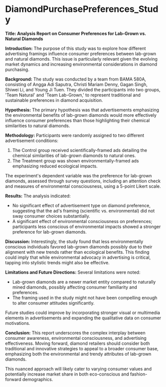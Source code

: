 # DiamondPurchasePreferences_Study

**Title: Analysis Report on Consumer Preferences for Lab-Grown vs. Natural Diamonds**

**Introduction:**
The purpose of this study was to explore how different advertising framings influence consumer preferences between lab-grown and natural diamonds. This issue is particularly relevant given the evolving market dynamics and increasing environmental considerations in diamond purchasing.

**Background:**
The study was conducted by a team from BAMA 580A, consisting of Angga Adi Saputra, Christi Mariam Denny, Gagan Singh, Shiwei Li, and Young Ji Tuen. They divided the participants into two groups, 'Team Natural' and 'Team Lab-Grown,' to represent traditional and sustainable preferences in diamond acquisition.

**Hypothesis:**
The primary hypothesis was that advertisements emphasizing the environmental benefits of lab-grown diamonds would more effectively influence consumer preferences than those highlighting their chemical similarities to natural diamonds. 

**Methodology:**
Participants were randomly assigned to two different advertisement conditions:
1. The Control group received scientifically-framed ads detailing the chemical similarities of lab-grown diamonds to natural ones.
2. The Treatment group was shown environmentally-framed ads emphasizing reduced ecological impacts.

The experiment's dependent variable was the preference for lab-grown diamonds, assessed through survey questions, including an attention check and measures of environmental consciousness, using a 5-point Likert scale.

**Results:**
The analysis indicated:
- No significant effect of advertisement type on diamond preference, suggesting that the ad's framing (scientific vs. environmental) did not sway consumer choices substantially.
- A significant effect of environmental consciousness on preferences; participants less conscious of environmental impacts showed a stronger preference for lab-grown diamonds.

**Discussion:**
Interestingly, the study found that less environmentally conscious individuals favored lab-grown diamonds possibly due to their alignment with new trends rather than ecological benefits. This finding could imply that while environmental advocacy in advertising is critical, tapping into stylistic trends might also be effective.

**Limitations and Future Directions:**
Several limitations were noted:
- Lab-grown diamonds are a newer market entity compared to naturally mined diamonds, possibly affecting consumer familiarity and preferences.
- The framing used in the study might not have been compelling enough to alter consumer attitudes significantly.

Future studies could improve by incorporating stronger visual or multimedia elements in advertisements and expanding the qualitative data on consumer motivations.

**Conclusion:**
This report underscores the complex interplay between consumer awareness, environmental consciousness, and advertising effectiveness. Moving forward, diamond retailers should consider both traditional and innovative strategies to appeal to a broader consumer base, emphasizing both the environmental and trendy attributes of lab-grown diamonds. 

This nuanced approach will likely cater to varying consumer values and potentially increase market share in both eco-conscious and fashion-forward demographics.
